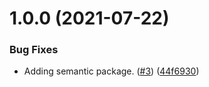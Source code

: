 # 1.0.0 (2021-07-22)


### Bug Fixes

* Adding semantic package. ([#3](https://github.com/wmcadigital/tfwm-cap-prices-finder-widget/issues/3)) ([44f6930](https://github.com/wmcadigital/tfwm-cap-prices-finder-widget/commit/44f6930237aa69ab960db47ae5b2635c6c1a4206))
